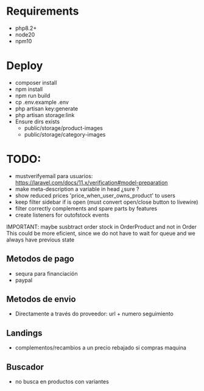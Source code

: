 # Requirements
 - php8.2+
 - node20
 - npm10

# Deploy
 - composer install
 - npm install
 - npm run build
 - cp .env.example .env
 - php artisan key:generate
 - php artisan storage:link
 - Ensure dirs exists
   - public/storage/product-images
   - public/storage/category-images

# TODO:
 - mustverifyemail para usuarios: https://laravel.com/docs/11.x/verification#model-preparation
 - make meta-description a variable in head ¿sure   ?
 - show reduced prices 'price_when_user_owns_product' to users
 - keep filter sidebar if is open (must convert open/close button to livewire)
 - filter correctly complements and spare parts by features
 - create listeners for outofstock events

 IMPORTANT: maybe susbtract order stock in OrderProduct and not in Order
 This could be more eficient, since we do not have to wait for queue and we always have previous state

 ## Metodos de pago
 - sequra para financiación
 - paypal

 ## Metodos de envio
 - Directamente a través do proveedor: url + numero seguimiento

 ## Landings
 - complementos/recambios a un precio rebajado si compras maquina

 ## Buscador
 - no busca en productos con variantes

